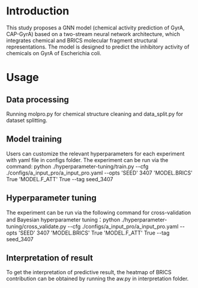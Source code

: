 # Introduction
This study proposes a GNN model (chemical activity prediction of GyrA, CAP-GyrA) based on a two-stream neural network architecture, which integrates chemical and BRICS molecular fragment structural representations. The model is designed to predict the inhibitory activity of chemicals on GyrA of Escherichia coli.

# Usage
## Data processing
Running molpro.py for chemical structure cleaning and data_split.py for dataset splitting.
## Model training
Users can customize the relevant hyperparameters for each experiment with yaml file in configs folder. The experiment can be run via the command: python ./hyperparameter-tuning/train.py --cfg ./configs/a_input_pro/a_input_pro.yaml --opts 'SEED' 3407 'MODEL.BRICS' True 'MODEL.F_ATT' True --tag seed_3407
## Hyperparameter tuning
The experiment can be run via the following command for cross-validation and Bayesian hyperparameter tuning：python ./hyperparameter-tuning/cross_validate.py --cfg ./configs/a_input_pro/a_input_pro.yaml --opts 'SEED' 3407 'MODEL.BRICS' True 'MODEL.F_ATT' True --tag seed_3407
## Interpretation of result
To get the interpretation of predictive result, the heatmap of BRICS contribution can be obtained by running the aw.py in interpretation folder.
